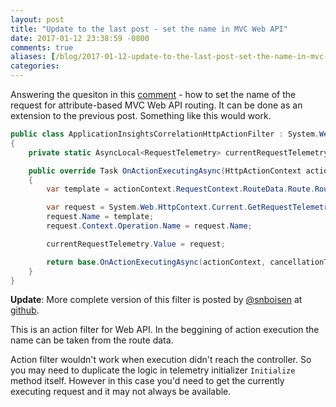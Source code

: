 ```yaml
---
layout: post
title: "Update to the last post - set the name in MVC Web API"
date: 2017-01-12 23:38:59 -0800
comments: true
aliases: [/blog/2017-01-12-update-to-the-last-post-set-the-name-in-mvc-web-api/]
categories: 
---
```

Answering the quesiton in this [comment](http://disq.us/url?impression=c2ac7ce8-d8f1-11e6-b91f-002590f382ca&thread=4930878937&forum=3303858&url=http%3A%2F%2Fapmtips.com%2Fblog%2F2016%2F06%2F21%2Fapplication-insights-for-mvc-and-mvc-web-api%2F%23comment-3096059076%3AlxPIOcDy_D8h8D2nytRz890EJdc&variant=active&experiment=digests&behavior=click&post=3096059076&type=notification.post.moderator&event=email) - how to set the name of the request for attribute-based MVC Web API routing. It can be done as an extension to the previous post. Something like this would work.

``` csharp
public class ApplicationInsightsCorrelationHttpActionFilter : System.Web.Http.Filters.ActionFilterAttribute, ITelemetryInitializer
{
    private static AsyncLocal<RequestTelemetry> currentRequestTelemetry = new AsyncLocal<RequestTelemetry>();

    public override Task OnActionExecutingAsync(HttpActionContext actionContext, CancellationToken cancellationToken)
    {
        var template = actionContext.RequestContext.RouteData.Route.RouteTemplate;

        var request = System.Web.HttpContext.Current.GetRequestTelemetry();
        request.Name = template;
        request.Context.Operation.Name = request.Name;

        currentRequestTelemetry.Value = request;

        return base.OnActionExecutingAsync(actionContext, cancellationToken);
    }
}
```

**Update**: More complete version of this filter is posted by [@snboisen](https://github.com/snboisen) at [github](https://gist.github.com/snboisen/df19e7abc9028d23b7a4babab15f85b8).

This is an action filter for Web API. In the beggining of action execution the name can be taken from the route data. 

Action filter wouldn't work when execution didn't reach the controller. So you may need to duplicate the logic in telemetry initializer `Initialize` method itself. However in this case you'd need to get the currently executing request and it may not always be available. 
